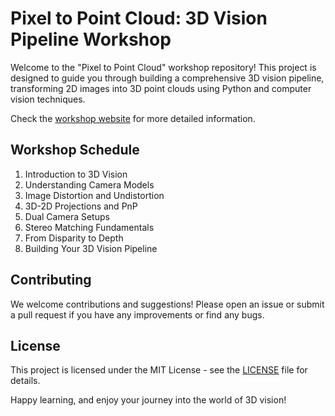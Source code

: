 # Pixel to Point Cloud: 3D Vision Pipeline Workshop

Welcome to the "Pixel to Point Cloud" workshop repository! This project is designed to guide you through building a comprehensive 3D vision pipeline, transforming 2D images into 3D point clouds using Python and computer vision techniques.

Check the [workshop website](https://martvald.github.io/oaf-3d-vision-pipeline-workshop/) for more detailed information.

## Workshop Schedule

1. Introduction to 3D Vision
2. Understanding Camera Models
3. Image Distortion and Undistortion
4. 3D-2D Projections and PnP
5. Dual Camera Setups
6. Stereo Matching Fundamentals
7. From Disparity to Depth
8. Building Your 3D Vision Pipeline

## Contributing

We welcome contributions and suggestions! Please open an issue or submit a pull request if you have any improvements or find any bugs.

## License

This project is licensed under the MIT License - see the [LICENSE](LICENSE) file for details.

Happy learning, and enjoy your journey into the world of 3D vision!
